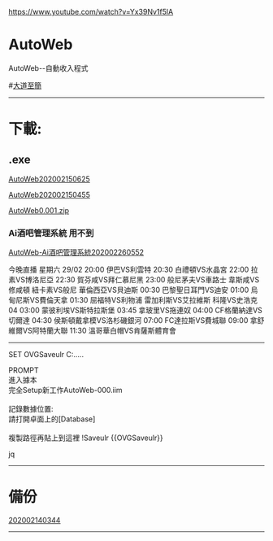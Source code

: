 https://www.youtube.com/watch?v=Yx39Nv1f5lA





# AutoWeb
AutoWeb--自動收入程式


#[大道至簡]()

---

# 下載:

## .exe

[AutoWeb202002150625](https://mega.nz/#!EZgjSShB!l1Ve8ZN-z4vl1n0yzAjZqc1oTZUMYh3OUHx3NeHFb5w)

[AutoWeb202002150455](https://mega.nz/#!5FAg2I4D!lbNyuvPRZBBL7O2W04-u62SbfG09wA87Ksj7_hDYkew)

[AutoWeb0.001.zip](http://bit.ly/2UH90xS)



### Ai酒吧管理系統 用不到

[AutoWeb-Ai酒吧管理系統202002260552](https://mega.nz/#!JJ5DnAqA!mAeb5hX5qMrKA-0gEdfzkvZfTWqu17i3IhuxTL1RAOU)





今晚直播 星期六  29/02 20:00 伊巴VS利雲特 20:30 白禮頓VS水晶宮 22:00 拉素VS博洛尼亞 22:30 賀芬咸VS拜仁慕尼黑 23:00 般尼茅夫VS車路士 韋斯咸VS修咸頓 紐卡素VS般尼 華倫西亞VS貝迪斯 00:30 巴黎聖日耳門VS迪安 01:00 烏甸尼斯VS費倫天拿 01:30 屈福特VS利物浦 雷加利斯VS艾拉維斯 科隆VS史浩克04 03:00 蒙彼利埃VS斯特拉斯堡 03:45 拿玻里VS拖連奴 04:00 CF格蘭納達VS切爾達 04:30 侯斯頓戴拿模VS洛杉磯銀河 07:00 FC達拉斯VS費城聯 09:00 拿舒維爾VS阿特蘭大聯 11:30 溫哥華白帽VS肯薩斯體育會      





---




SET OVGSaveulr C:\.....

PROMPT <BR>進入據本<BR>完全Setup新工作<SP>AutoWeb-000.iim<BR><BR>記錄數據位置:<BR>請打開卓面上的[Database]<BR><BR>複製路徑再貼上到這裡 !Saveulr  {{OVGSaveulr}}


jq

---




# 備份


[202002140344](https://mega.nz/#!kBYywQDJ!kOZNnzMMMmMLbrzBue6VK65Mmyv42zK9YCkionI2wwI)

---
